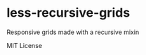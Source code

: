 less-recursive-grids
====================

Responsive grids made with a recursive mixin

MIT License